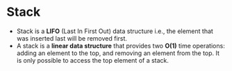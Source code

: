 # Stack

+ Stack is a **LIFO** (Last In First Out) data structure i.e., the element that was inserted last will be removed first.
+ A stack is a **linear data structure** that provides two **O(1)** time operations: adding an element to the top, and removing an element from the top. It is only possible to access the top element of a stack.
